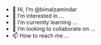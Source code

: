 - 👋 Hi, I’m @bimalzamindar
- 👀 I’m interested in ...
- 🌱 I’m currently learning ...
- 💞️ I’m looking to collaborate on ...
- 📫 How to reach me ...

<!---
bimalzamindar/bimalzamindar is a ✨ special ✨ repository because its `README.md` (this file) appears on your GitHub profile.
You can click the Preview link to take a look at your changes.
--->
